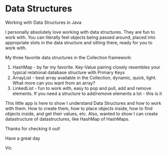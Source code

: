 # Data Structures
Working with Data Structures in Java

I personally absolutely love working with data structures. They are fun to work with. You can literally feel objects being passed around,
placed into appropriate slots in the data structure and sitting there, ready for you to work with.

My three favorite data structures in the Collection framework:
1. HashMap - by far my favorite. Key-Value pairing closely resembles your typical relational database structure with Primary Keys
2. ArrayList - best array available in the Collection, dynamic, quick, light. What more can you want from an array?
3. LinkedList - fun to work with, easy to pop and pull, add and remove elements. If you need a structure to add/remove elements a lot - this is it

This little app is here to show I understand Data Structures and how to work with them. How to create them, how to place objects inside,
how to find objects inside, and get their values, etc. Also, wanted to show I can create datastructure of datastructures, like HashMap of HashMaps.

Thanks for checking it out!

Have a great day

Vic

